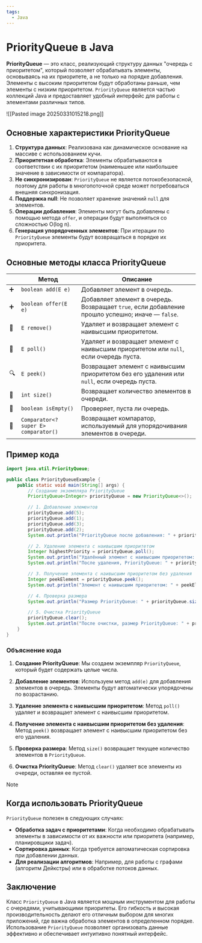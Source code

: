 ```yaml
---
tags:
  - Java
---
```

# PriorityQueue в Java

**PriorityQueue** — это класс, реализующий структуру данных "очередь с приоритетом", который позволяет обрабатывать элементы, основываясь на их приоритете, а не только на порядке добавления. Элементы с высоким приоритетом будут обработаны раньше, чем элементы с низким приоритетом. `PriorityQueue` является частью коллекций Java и предоставляет удобный интерфейс для работы с элементами различных типов.

![[Pasted image 20250331015218.png]]

## Основные характеристики PriorityQueue

1. **Структура данных**: Реализована как динамическое основание на массиве с использованием кучи.
2. **Приоритетная обработка**: Элементы обрабатываются в соответствии с их приоритетом (наименьшее или наибольшее значение в зависимости от компаратора).
3. **Не синхронизирован**: `PriorityQueue` не является потокобезопасной, поэтому для работы в многопоточной среде может потребоваться внешняя синхронизация.
4. **Поддержка null**: Не позволяет хранение значений `null` для элементов.
5. **Операции добавления**: Элементы могут быть добавлены с помощью метода `offer`, и операции будут выполняться со сложностью O(log n).
6. **Генерация упорядоченных элементов**: При итерации по `PriorityQueue` элементы будут возвращаться в порядке их приоритета.

## Основные методы класса PriorityQueue

|     | Метод                                       | Описание                                                       |
| --- | ------------------------------------------- | -------------------------------------------------------------- |
| ➕   | `boolean add(E e)`                          | Добавляет элемент в очередь.                                   |
| ➕   | `boolean offer(E e)`                        | Добавляет элемент в очередь. Возвращает `true`, если добавление прошло успешно; иначе — `false`. |
| 🔄  | `E remove()`                                | Удаляет и возвращает элемент с наивысшим приоритетом.        |
| 🔄  | `E poll()`                                  | Удаляет и возвращает элемент с наивысшим приоритетом или `null`, если очередь пуста. |
| 🔍  | `E peek()`                                  | Возвращает элемент с наивысшим приоритетом без его удаления или `null`, если очередь пуста. |
| 📏  | `int size()`                                | Возвращает количество элементов в очереди.                    |
| 🚫  | `boolean isEmpty()`                         | Проверяет, пуста ли очередь.                                  |
| 🔄  | `Comparator<? super E> comparator()`       | Возвращает компаратор, используемый для упорядочивания элементов в очереди. |

## Пример кода

```java
import java.util.PriorityQueue;

public class PriorityQueueExample {
    public static void main(String[] args) {
        // Создание экземпляра PriorityQueue
        PriorityQueue<Integer> priorityQueue = new PriorityQueue<>();

        // 1. Добавление элементов
        priorityQueue.add(5);
        priorityQueue.add(1);
        priorityQueue.add(3);
        priorityQueue.add(2);
        System.out.println("PriorityQueue после добавления: " + priorityQueue);

        // 2. Удаление элемента с наивысшим приоритетом
        Integer highestPriority = priorityQueue.poll();
        System.out.println("Удалённый элемент с наивысшим приоритетом: " + highestPriority);
        System.out.println("После удаления, PriorityQueue: " + priorityQueue);

        // 3. Получение элемента с наивысшим приоритетом без удаления
        Integer peekElement = priorityQueue.peek();
        System.out.println("Элемент с наивысшим приоритетом: " + peekElement);

        // 4. Проверка размера
        System.out.println("Размер PriorityQueue: " + priorityQueue.size());

        // 5. Очистка PriorityQueue
        priorityQueue.clear();
        System.out.println("После очистки, размер PriorityQueue: " + priorityQueue.size()); // Размер: 0
    }
}
```

### Объяснение кода

1. **Создание PriorityQueue**: Мы создаем экземпляр `PriorityQueue`, который будет содержать целые числа.

2. **Добавление элементов**: Используем метод `add(e)` для добавления элементов в очередь. Элементы будут автоматически упорядочены по возрастанию.

3. **Удаление элемента с наивысшим приоритетом**: Метод `poll()` удаляет и возвращает элемент с наивысшим приоритетом.

4. **Получение элемента с наивысшим приоритетом без удаления**: Метод `peek()` возвращает элемент с наивысшим приоритетом без его удаления.

5. **Проверка размера**: Метод `size()` возвращает текущее количество элементов в `PriorityQueue`.

6. **Очистка PriorityQueue**: Метод `clear()` удаляет все элементы из очереди, оставляя ее пустой.

> [!note]
> ## Когда использовать PriorityQueue
> 
> `PriorityQueue` полезен в следующих случаях:
> 
> - **Обработка задач с приоритетами**: Когда необходимо обрабатывать элементы в зависимости от их важности или приоритета (например, планировщики задач).
> - **Сортировка данных**: Когда требуется автоматическая сортировка при добавлении данных.
> - **Для реализации алгоритмов**: Например, для работы с графами (алгоритм Дейкстры) или в обработке потоков данных.

## Заключение

Класс `PriorityQueue` в Java является мощным инструментом для работы с очередями, учитывающими приоритеты. Его гибкость и высокая производительность делают его отличным выбором для многих приложений, где важна обработка элементов в определенном порядке. Использование `PriorityQueue` позволяет организовать данные эффективно и обеспечивает интуитивно понятный интерфейс.